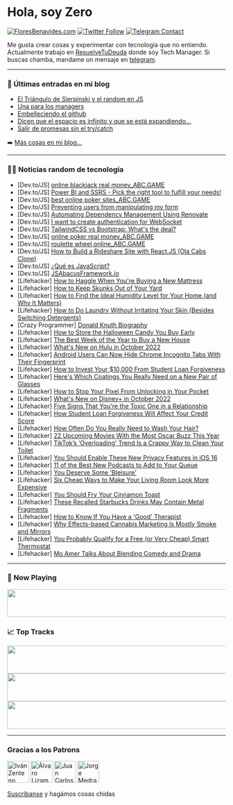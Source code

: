 # Hola, soy Zero

[![FloresBenavides.com](https://img.shields.io/website?down_message=oops&label=MiBlog&style=for-the-badge&up_message=online&url=https%3A%2F%2Ffloresbenavides.com)](https://floresbenavides.com) [![Twitter Follow](https://img.shields.io/twitter/follow/ZeroDragon?color=%231DA1F2&label=Follow&logo=twitter&logoColor=ffffff&style=for-the-badge)](https://twitter.com/zerodragon) [![Telegram Contact](https://img.shields.io/badge/escr%C3%ADbeme-ZeroDragon-%2326A5E4?style=for-the-badge&logo=telegram)](https://t.me/zerodragon)

Me gusta crear cosas y experimentar con tecnología que no entiendo.
Actualmente trabajo en [ResuelveTuDeuda](http://github.com/resuelve) donde soy Tech Manager.
Si buscas chamba, mandame un mensaje en [telegram](https://t.me/zerodragon).

---

### 📕 Últimas entradas en mi blog
<!-- BLOG-POST-LIST:START -->
- [El Triángulo de Sierpinski y el random en JS](https://floresbenavides.com/el-triangulo-de-sierpinski-y-el-random-en-js/)
- [Una para los managers](https://floresbenavides.com/una-para-los-managers/)
- [Embelleciendo el github](https://floresbenavides.com/embelleciendo-el-github/)
- [Dicen que el espacio es infinito y que se está expandiendo…](https://floresbenavides.com/dicen-que-el-espacio-es-infinito-y-que-se-esta-expandiendo/)
- [Salir de promesas sin el try/catch](https://floresbenavides.com/salir-de-promesas-sin-el-try-catch/)
<!-- BLOG-POST-LIST:END -->

➡️ [Más cosas en mi blog...](https://floresbenavides.com)

---

### 👨‍💻 Noticias random de tecnología
<!-- TECH-POSTS:START -->
- [Dev.to/JS] [online blackjack real money_ABC.GAME](https://dev.to/lucie01/online-blackjack-real-moneyabcgame-25ld)
- [Dev.to/JS] [Power BI and SSRS - Pick the right tool to fulfill your needs!](https://dev.to/postwell45/power-bi-and-ssrs-pick-the-right-tool-to-fulfill-your-needs-46ho)
- [Dev.to/JS] [best online poker sites_ABC.GAME](https://dev.to/lucie01/best-online-poker-sitesabcgame-5ali)
- [Dev.to/JS] [Preventing users from manipulating my form](https://dev.to/atenad86/preventing-users-from-manipulating-my-form-5310)
- [Dev.to/JS] [Automating Dependency Management Using Renovate](https://dev.to/wolzcodelife/automating-dependency-management-using-renovate-1444)
- [Dev.to/JS] [I want to create authentication for WebSocket](https://dev.to/tsumuri1017/i-want-to-create-authentication-for-websocket-3b25)
- [Dev.to/JS] [TailwindCSS vs Bootstrap: What&#39;s the deal?](https://dev.to/rohitmore07/tailwindcss-vs-bootstrap-whats-the-deal-13pj)
- [Dev.to/JS] [online poker real money_ABC.GAME](https://dev.to/lucie01/online-poker-real-moneyabcgame-2mi9)
- [Dev.to/JS] [roulette wheel online_ABC.GAME](https://dev.to/lucie01/roulette-wheel-onlineabcgame-271)
- [Dev.to/JS] [How to Build a Rideshare Site with React.JS &lpar;Ola Cabs Clone&rpar;](https://dev.to/cometchat/how-to-build-a-rideshare-site-with-reactjs-ola-cabs-clone-563d)
- [Dev.to/JS] [¿Qué es JavaScript?](https://dev.to/jonatanare/aprende-js-con-calma-dh9)
- [Dev.to/JS] [JSAbacusFramework.io](https://dev.to/rmion/jsabacusframeworkio-1j16)
- [Lifehacker] [How to Haggle When You&#39;re Buying a New Mattress](https://lifehacker.com/how-to-haggle-when-youre-buying-a-new-mattress-1849546757)
- [Lifehacker] [How to Keep Skunks Out of Your Yard](https://lifehacker.com/how-to-keep-skunks-out-of-your-yard-1849546759)
- [Lifehacker] [How to Find the Ideal Humidity Level for Your Home &lpar;and Why It Matters&rpar;](https://lifehacker.com/how-to-find-the-ideal-humidity-level-for-your-home-and-1849546770)
- [Lifehacker] [How to Do Laundry Without Irritating Your Skin &lpar;Besides Switching Detergents&rpar;](https://lifehacker.com/how-to-do-laundry-without-irritating-your-skin-besides-1849546954)
- [Crazy Programmer] [Donald Knuth Biography](https://www.thecrazyprogrammer.com/2022/09/donald-knuth-biography.html)
- [Lifehacker] [How to Store the Halloween Candy You Buy Early](https://lifehacker.com/how-to-store-the-halloween-candy-you-buy-early-1849546982)
- [Lifehacker] [The Best Week of the Year to Buy a New House](https://lifehacker.com/the-best-week-of-the-year-to-buy-a-new-house-1849547038)
- [Lifehacker] [What&#39;s New on Hulu in October 2022](https://lifehacker.com/whats-new-on-hulu-in-october-2022-1849546572)
- [Lifehacker] [Android Users Can Now Hide Chrome Incognito Tabs With Their Fingerprint](https://lifehacker.com/android-users-can-now-hide-chrome-incognito-tabs-with-t-1849546699)
- [Lifehacker] [How to Invest Your $10,000 From Student Loan Forgiveness](https://lifehacker.com/how-to-invest-your-10-000-from-student-loan-forgivenes-1849546587)
- [Lifehacker] [Here&#39;s Which Coatings You Really Need on a New Pair of Glasses](https://lifehacker.com/heres-which-coatings-you-really-need-on-a-new-pair-of-g-1849546372)
- [Lifehacker] [How to Stop Your Pixel From Unlocking in Your Pocket](https://lifehacker.com/how-to-stop-your-pixel-from-unlocking-in-your-pocket-1849546190)
- [Lifehacker] [What&#39;s New on Disney+ in October 2022](https://lifehacker.com/whats-new-on-disney-in-october-2022-1849546357)
- [Lifehacker] [Five Signs That You&#39;re the Toxic One in a Relationship](https://lifehacker.com/five-signs-that-youre-the-toxic-one-in-a-relationship-1849546105)
- [Lifehacker] [How Student Loan Forgiveness Will Affect Your Credit Score](https://lifehacker.com/how-student-loan-forgiveness-will-affect-your-credit-sc-1849545879)
- [Lifehacker] [How Often Do You Really Need to Wash Your Hair?](https://lifehacker.com/how-often-do-you-really-need-to-wash-your-hair-1849545757)
- [Lifehacker] [22 Upcoming Movies With the Most Oscar Buzz This Year](https://lifehacker.com/22-upcoming-movies-with-the-most-oscar-buzz-this-year-1849541214)
- [Lifehacker] [TikTok’s ‘Overloading’ Trend Is a Crappy Way to Clean Your Toilet](https://lifehacker.com/tiktok-s-overloading-trend-is-a-crappy-way-to-clean-y-1849545412)
- [Lifehacker] [You Should Enable These New Privacy Features in iOS 16](https://lifehacker.com/you-should-enable-these-new-privacy-features-in-ios-16-1849544881)
- [Lifehacker] [11 of the Best New Podcasts to Add to Your Queue](https://lifehacker.com/11-of-the-best-new-podcasts-to-add-to-your-queue-1849544924)
- [Lifehacker] [You Deserve Some &#39;Bleisure&#39;](https://lifehacker.com/what-is-a-bleisure-and-how-can-you-take-one-1849544163)
- [Lifehacker] [Six Cheap Ways to Make Your Living Room Look More Expensive](https://lifehacker.com/six-cheap-ways-to-make-your-living-room-look-more-expen-1849542525)
- [Lifehacker] [You Should Fry Your Cinnamon Toast](https://lifehacker.com/you-should-fry-your-cinnamon-toast-1849542344)
- [Lifehacker] [These Recalled Starbucks Drinks May Contain Metal Fragments](https://lifehacker.com/these-recalled-starbucks-drinks-may-contain-metal-fragm-1849542691)
- [Lifehacker] [How to Know If You Have a &#39;Good&#39; Therapist](https://lifehacker.com/how-to-know-if-you-have-a-good-therapist-1849542096)
- [Lifehacker] [Why Effects-based Cannabis Marketing Is Mostly Smoke and Mirrors](https://lifehacker.com/why-effects-based-cannabis-marketing-is-mostly-bullshit-1849541947)
- [Lifehacker] [You Probably Qualify for a Free &lpar;or Very Cheap&rpar; Smart Thermostat](https://lifehacker.com/you-probably-qualify-for-a-free-or-very-cheap-smart-t-1849541069)
- [Lifehacker] [Mo Amer Talks About Blending Comedy and Drama](https://lifehacker.com/mo-amer-talks-about-blending-comedy-and-drama-1849541483)<!-- TECH-POSTS:END -->

---

### 🎵 Now Playing
<a href="https://spotify-now-playing-dun.vercel.app/now-playing?open"><img src="https://spotify-now-playing-dun.vercel.app/now-playing" width="540" height="64"></a>

### 📈 Top Tracks
<a href="https://spotify-now-playing-dun.vercel.app/top-tracks?i=1&open"><img src="https://spotify-now-playing-dun.vercel.app/top-tracks?i=1" width="540" height="64"></a>
<a href="https://spotify-now-playing-dun.vercel.app/top-tracks?i=2&open"><img src="https://spotify-now-playing-dun.vercel.app/top-tracks?i=2" width="540" height="64"></a>
<a href="https://spotify-now-playing-dun.vercel.app/top-tracks?i=3&open"><img src="https://spotify-now-playing-dun.vercel.app/top-tracks?i=3" width="540" height="64"></a>

---

### Gracias a los Patrons
[<img src="https://avatars.githubusercontent.com/u/243380?v=4" alt="Iván Zenteno" width="50px">](https://github.com/k001) [<img src="https://avatars.githubusercontent.com/u/19955639?v=4" alt="Álvaro Lizama" width="50px">](https://github.com/alvarolizama) [<img src="https://avatars.githubusercontent.com/u/2718753?v=4" alt="Juan Carlos Ruiz" width="50px">](https://github.com/JuanCrg90) [<img src="https://avatars.githubusercontent.com/u/37025?v=4" alt="Jorge Medrano" width="50px">](https://github.com/h1pp1e) 

[Suscríbanse](https://www.patreon.com/zerodragon) y hagámos cosas chidas
